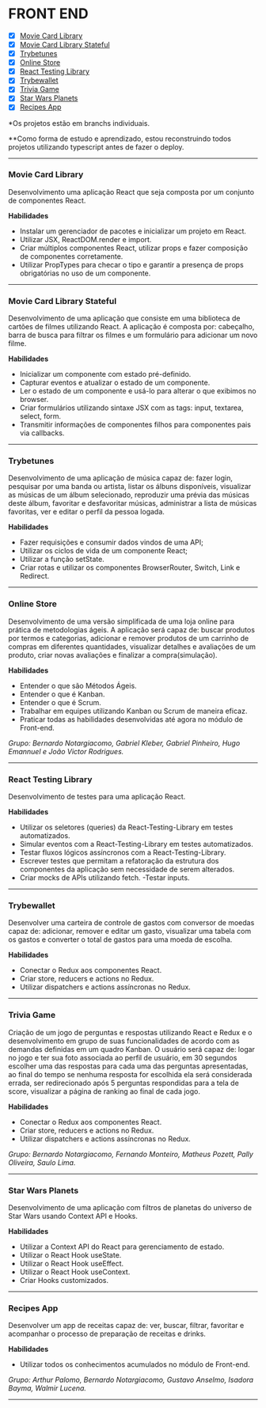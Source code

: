 # FRONT END

- [x] [Movie Card Library](#movie-card-library)
- [x] [Movie Card Library Stateful](#movie-card-library-stateful)
- [x] [Trybetunes](#trybetunes)
- [x] [Online Store](#online-store)
- [x] [React Testing Library](#react-testing-library)
- [x] [Trybewallet](#trybewallet)
- [x] [Trivia Game](#trivia-game)
- [x] [Star Wars Planets](#star-wars-planets)
- [x] [Recipes App](#recipes-app)

*Os projetos estão em branchs individuais.

**Como forma de estudo e aprendizado, estou reconstruindo todos projetos utilizando typescript antes de fazer o deploy.

---

### Movie Card Library

Desenvolvimento uma aplicação React que seja composta por um conjunto de componentes React.
  
**Habilidades**

  - Instalar um gerenciador de pacotes e inicializar um projeto em React.
  - Utilizar JSX, ReactDOM.render e import.
  - Criar múltiplos componentes React, utilizar props e fazer composição de componentes corretamente.
  - Utilizar PropTypes para checar o tipo e garantir a presença de props obrigatórias no uso de um componente.

---

### Movie Card Library Stateful

Desenvolvimento de uma aplicação que consiste em uma biblioteca de cartões de filmes utilizando React. A aplicação é composta por: cabeçalho, barra de busca para filtrar os filmes e um formulário para adicionar um novo filme.

**Habilidades**

  - Inicializar um componente com estado pré-definido.
  - Capturar eventos e atualizar o estado de um componente.
  - Ler o estado de um componente e usá-lo para alterar o que exibimos no browser.
  - Criar formulários utilizando sintaxe JSX com as tags: input, textarea, select, form.
  - Transmitir informações de componentes filhos para componentes pais via callbacks.

---

### Trybetunes

Desenvolvimento de uma aplicação de música capaz de: fazer login, pesquisar por uma banda ou artista, listar os álbuns disponíveis, visualizar as músicas de um álbum selecionado, reproduzir uma prévia das músicas deste álbum, favoritar e desfavoritar músicas, administrar a lista de músicas favoritas, ver e editar o perfil da pessoa logada.

**Habilidades**

  - Fazer requisições e consumir dados vindos de uma API;
  - Utilizar os ciclos de vida de um componente React;
  - Utilizar a função setState.
  - Criar rotas e utilizar os componentes BrowserRouter, Switch, Link e Redirect.

---

### Online Store

Desenvolvimento de uma versão simplificada de uma loja online para prática de metodologias ágeis. A aplicação será capaz de: buscar produtos por termos e categorias, adicionar e remover produtos de um carrinho de compras em diferentes quantidades, visualizar detalhes e avaliações de um produto, criar novas avaliações e finalizar a compra(simulação).

**Habilidades**

  - Entender o que são Métodos Ágeis.
  - Entender o que é Kanban.
  - Entender o que é Scrum.
  - Trabalhar em equipes utilizando Kanban ou Scrum de maneira eficaz.
  - Praticar todas as habilidades desenvolvidas até agora no módulo de Front-end.

_Grupo: Bernardo Notargiacomo, Gabriel Kleber, Gabriel Pinheiro, Hugo Emannuel e João Victor Rodrigues._

---

### React Testing Library

Desenvolvimento de testes para uma aplicação React.

**Habilidades**

  - Utilizar os seletores (queries) da React-Testing-Library em testes automatizados.
  - Simular eventos com a React-Testing-Library em testes automatizados.
  - Testar fluxos lógicos assíncronos com a React-Testing-Library.
  - Escrever testes que permitam a refatoração da estrutura dos componentes da aplicação sem necessidade de serem alterados.
  - Criar mocks de APIs utilizando fetch.
  -Testar inputs.
  
---

### Trybewallet

Desenvolver uma carteira de controle de gastos com conversor de moedas capaz de: adicionar, remover e editar um gasto, visualizar uma tabela com os gastos e converter o total de gastos para uma moeda de escolha.

**Habilidades**

  - Conectar o Redux aos componentes React.
  - Criar store, reducers e actions no Redux.
  - Utilizar dispatchers e actions assíncronas no Redux.
  
---

### Trivia Game

Criação de um jogo de perguntas e respostas utilizando React e Redux e o desenvolvimento em grupo de suas funcionalidades de acordo com as demandas definidas em um quadro Kanban. O usuário será capaz de: logar no jogo e ter sua foto associada ao perfil de usuário, em 30 segundos escolher uma das respostas para cada uma das perguntas apresentadas, ao final do tempo se nenhuma resposta for escolhida ela será considerada errada, ser redirecionado após 5 perguntas respondidas para a tela de score, visualizar a página de ranking ao final de cada jogo.

**Habilidades**

  - Conectar o Redux aos componentes React.
  - Criar store, reducers e actions no Redux.
  - Utilizar dispatchers e actions assíncronas no Redux.

_Grupo: Bernardo Notargiacomo, Fernando Monteiro, Matheus Pozett, Pally Oliveira, Saulo Lima._

---

### Star Wars Planets

Desenvolvimento de uma aplicação com filtros de planetas do universo de Star Wars usando Context API e Hooks.

**Habilidades**

  - Utilizar a Context API do React para gerenciamento de estado.
  - Utilizar o React Hook useState.
  - Utilizar o React Hook useEffect.
  - Utilizar o React Hook useContext.
  - Criar Hooks customizados.

---

### Recipes App

Desenvolver um app de receitas capaz de: ver, buscar, filtrar, favoritar e acompanhar o processo de preparação de receitas e drinks.

**Habilidades**

  - Utilizar todos os conhecimentos acumulados no módulo de Front-end.

_Grupo: Arthur Palomo, Bernardo Notargiacomo, Gustavo Anselmo, Isadora Bayma, Walmir Lucena._

---

<!-- Data de conclusão: 22/11/2021 -->
